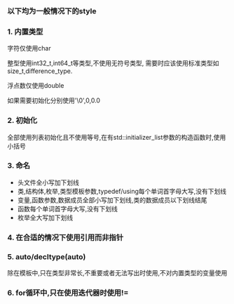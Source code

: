 ### 以下均为一般情况下的style



### 1. 内置类型

字符仅使用char

整型使用int32_t,int64_t等类型,不使用无符号类型, 需要时应该使用标准类型如size_t,difference_type.

浮点数仅使用double

如果需要初始化分别使用'\0',0,0.0

### 2. 初始化

全部使用列表初始化且不使用等号,在有std::initializer_list参数的构造函数时,使用小括号

### 3. 命名

* 头文件全小写加下划线
* 类,结构体,枚举,类型模板参数,typedef/using每个单词首字母大写,没有下划线
* 变量,函数参数,数据成员全部小写加下划线,类的数据成员以下划线结尾
* 函数每个单词首字母大写,没有下划线
* 枚举全大写加下划线

### 4. 在合适的情况下使用引用而非指针

### 5. auto/decltype(auto)

除在模板中,只在类型非常长,不重要或者无法写出时使用,不对内置类型的变量使用

### 6. for循环中,只在使用迭代器时使用!= 














































































